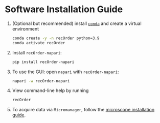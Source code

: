 # Software Installation Guide

1. (Optional but recommended) install [`conda`](https://github.com/conda-forge/miniforge) and create a virtual environment  

    ```sh
    conda create -y -n recOrder python=3.9
    conda activate recOrder
    ```

2. Install `recOrder-napari`:

    ```sh
    pip install recOrder-napari
    ```

3. To use the GUI: open `napari` with `recOrder-napari`:

    ```sh
    napari -w recOrder-napari
    ```

4. View command-line help by running

    ```sh
    recOrder
    ```

5. To acquire data via `Micromanager`, follow the [microscope installation guide](./microscope-installation-guide.md).
